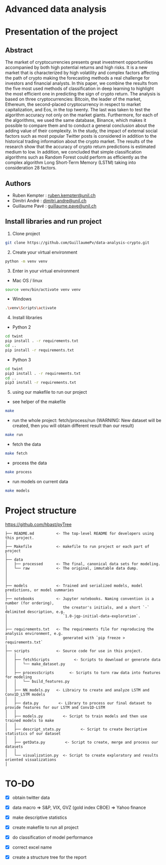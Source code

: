 # Advanced data analysis

# Presentation of the project

## Abstract

The market of cryptocurrencies presents great investment opportunities accompanied by both high potential returns and high risks. It is a new market that is characterized by high volatility and complex factors affecting the path of crypto making the forecasting methods a real challenge for investors and financial analysts. In this paper, we combine the results from the five most used methods of classification in deep learning to highlight the most efficient one in predicting the sign of crypto return. The analysis is based on three cryptocurrencies: Bitcoin, the leader of the market, Ethereum, the second-placed cryptocurrency in respect to market capitalization, and Eos, in the top twenty. The last was taken to test the algorithm accuracy not only on the market giants. Furthermore, for each of the algorithms, we used the same database, Binance, which makes it possible to compare them and to conduct a general conclusion about the adding value of their complexity. In the study, the impact of external social factors such as most popular Twitter posts is considered in addition to the historical trading information about the crypto market. The results of the research show that the accuracy of crypto return predictions is estimated medium to low. In addition, we concluded that simple classification algorithms such as Random Forest could perform as efficiently as the complex algorithm Long Short-Term Memory (LSTM) taking into consideration 28 factors.

## Authors

* Ruben Kempter : ruben.kempter@unil.ch
* Dimitri André : dimitri.andre@unil.ch
* Guillaume Pavé : guillaume.pave@unil.ch

## Install libraries and run project

1) Clone project

```bash
git clone https://github.com/GuillaumePv/data-analysis-crypto.git
```

2) Create your virtual environment

```bash
python -m venv venv
```

3) Enter in your virtual environment

* Mac OS / linux
```bash
source venv/bin/activate venv venv
```

* Windows
```bash
.\venv\Scripts\activate
```

4) Install libraries

* Python 2
```bash
cd twint
pip install . -r requirements.txt
cd ..
pip install -r requirements.txt
```

* Python 3
```bash
cd twint
pip3 install . -r requirements.txt
cd ..
pip3 install -r requirements.txt
```

5) using our makefile to run our project

* see helper of the makefile
```bash
make
```
* run the whole project: fetch/process/run 
(WARNING: New dataset will be created, then you will obtain different result than our result)

```bash
make run
```

* fetch the data
```bash
make fetch
```

* process the data
```bash
make process
```

* run models on current data
```bash
make models
```

# Project structure
https://github.com/hbast/pyTree

```
├── README.md          <- The top-level README for developers using this project.
│
├── Makefile           <- makefile to run project or each part of project
│
├── data
│   ├── processed      <- The final, canonical data sets for modeling.
│   └── raw            <- The original, immutable data dump.
│
│
│
├── models             <- Trained and serialized models, model predictions, or model summaries
│
├── notebooks          <- Jupyter notebooks. Naming convention is a number (for ordering),
│                         the creator's initials, and a short `-` delimited description, e.g.
│                         `1.0-jqp-initial-data-exploration`.
│
│
├── requirements.txt   <- The requirements file for reproducing the analysis environment, e.g.
│                         generated with `pip freeze > requirements.txt`
│
├── scripts            <- Source code for use in this project.
│   │
│   ├── fetchScripts           <- Scripts to download or generate data
│   │   └── make_dataset.py
│   │
│   ├── processScripts       <- Scripts to turn raw data into features for modeling
│   │   └── build_features.py
│   │
│   ├── NN_models.py   <- Librairy to create and analyze LSTM and Conv1D_LSTM models
│   │
│   ├── data.py         <- Library to process our final dataset to provide features for our LSTM and Conv1D-LSTM
│   │
│   ├── models.py         <- Script to train models and then use trained models to make
│   │
│   ├── descript_stats.py         <- Script to create Decriptive statistics of our dataset
│   │
│   ├── getData.py         <- Script to create, merge and process our datasets
│   │
│   └── visualization.py  <- Script to create exploratory and results oriented visualizations
│
```
# TO-DO
- [x] obtain twitter data
- [x] data macro => S&P, VIX, GVZ (gold index CBOE) => Yahoo finance
- [x] make descriptive statistics
- [x] create makefile to run all project
- [x] do classification of model performance
- [x] correct excel name
- [x] create a structure tree for the report



